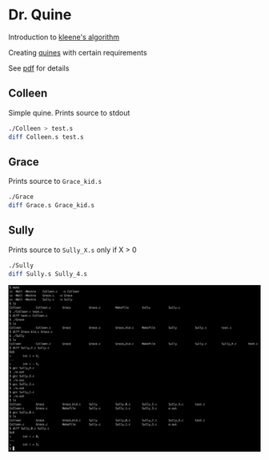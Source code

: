# Dr. Quine

Introduction to [kleene's algorithm](https://en.wikipedia.org/wiki/Kleene%27s_algorithm)

Creating [quines](https://en.wikipedia.org/wiki/Quine_(computing)) with certain requirements

See [pdf](./resources/dr_quine.en.pdf) for details

## Colleen

Simple quine.  Prints source to stdout

```bash
./Colleen > test.s
diff Colleen.s test.s
```

## Grace

Prints source to `Grace_kid.s`

```bash
./Grace
diff Grace.s Grace_kid.s
```

## Sully

Prints source to `Sully_X.s` only if X > 0

```bash
./Sully
diff Sully.s Sully_4.s
```

![example](./resources/example.png)
